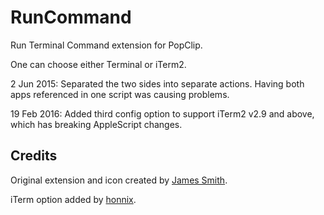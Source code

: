 RunCommand
==============

Run Terminal Command extension for PopClip.

One can choose either Terminal or iTerm2.

2 Jun 2015: Separated the two sides into separate actions. Having both apps referenced in one script was causing problems.

19 Feb 2016: Added third config option to support iTerm2 v2.9 and above, which has breaking AppleScript changes.

Credits
-------
Original extension and icon created by [James Smith](https://twitter.com/smithjw/status/244757999665700864).

iTerm option added by [honnix](https://github.com/honnix).

